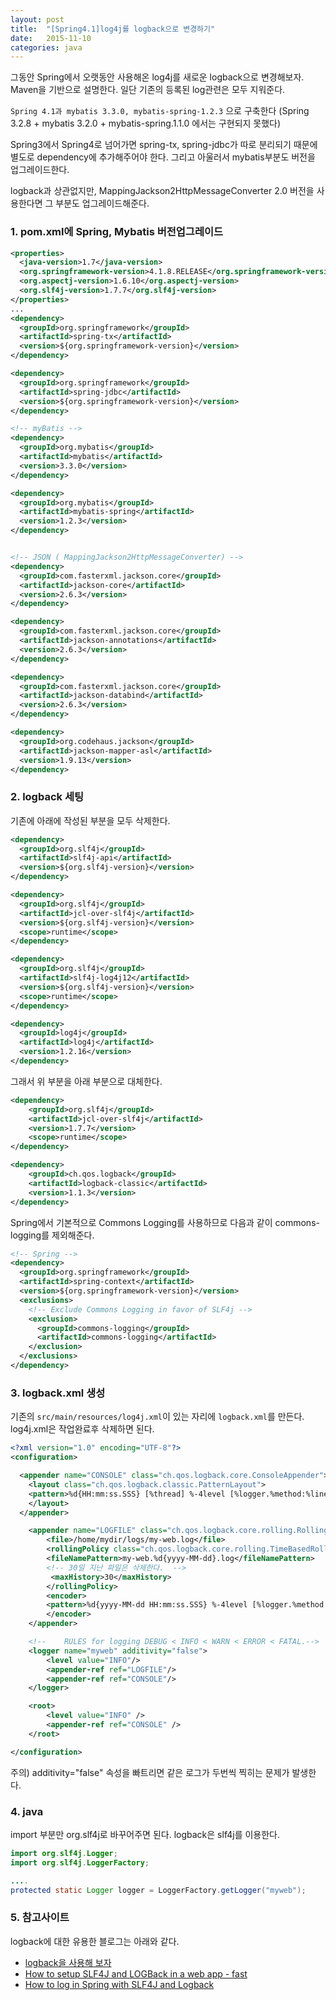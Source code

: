 ```yaml
---
layout: post
title:  "[Spring4.1]log4j를 logback으로 변경하기"
date:   2015-11-10
categories: java
---
```

그동안 Spring에서 오랫동안 사용해온 log4j를 새로운 logback으로 변경해보자.  
Maven을 기반으로 설명한다. 일단 기존의 등록된 log관련은 모두 지워준다.  

`Spring 4.1과 mybatis 3.3.0, mybatis-spring-1.2.3` 으로 구축한다
(Spring 3.2.8 + mybatis 3.2.0 + mybatis-spring.1.1.0 에서는 구현되지 못했다)

Spring3에서 Spring4로 넘어가면 spring-tx, spring-jdbc가 따로 분리되기 때문에 별도로 dependency에 추가해주어야 한다.
그리고 아울러서 mybatis부분도 버전을 업그레이드한다.  

logback과 상관없지만, MappingJackson2HttpMessageConverter 2.0 버전을  사용한다면 그 부분도 업그레이드해준다.

### 1. pom.xml에 Spring, Mybatis 버전업그레이드

```xml
<properties>
  <java-version>1.7</java-version>
  <org.springframework-version>4.1.8.RELEASE</org.springframework-version>
  <org.aspectj-version>1.6.10</org.aspectj-version>
  <org.slf4j-version>1.7.7</org.slf4j-version>
</properties>
...
<dependency>
  <groupId>org.springframework</groupId>
  <artifactId>spring-tx</artifactId>
  <version>${org.springframework-version}</version>
</dependency>

<dependency>
  <groupId>org.springframework</groupId>
  <artifactId>spring-jdbc</artifactId>
  <version>${org.springframework-version}</version>
</dependency>

<!-- myBatis -->
<dependency>
  <groupId>org.mybatis</groupId>
  <artifactId>mybatis</artifactId>
  <version>3.3.0</version>
</dependency>

<dependency>
  <groupId>org.mybatis</groupId>
  <artifactId>mybatis-spring</artifactId>
  <version>1.2.3</version>
</dependency>


<!-- JSON ( MappingJackson2HttpMessageConverter) -->
<dependency>
  <groupId>com.fasterxml.jackson.core</groupId>
  <artifactId>jackson-core</artifactId>
  <version>2.6.3</version>
</dependency>

<dependency>
  <groupId>com.fasterxml.jackson.core</groupId>
  <artifactId>jackson-annotations</artifactId>
  <version>2.6.3</version>
</dependency>

<dependency>
  <groupId>com.fasterxml.jackson.core</groupId>
  <artifactId>jackson-databind</artifactId>
  <version>2.6.3</version>
</dependency>

<dependency>
  <groupId>org.codehaus.jackson</groupId>
  <artifactId>jackson-mapper-asl</artifactId>
  <version>1.9.13</version>
</dependency>
```

### 2. logback 세팅

기존에 아래에 작성된 부분을 모두 삭제한다.

```xml
<dependency>
  <groupId>org.slf4j</groupId>
  <artifactId>slf4j-api</artifactId>
  <version>${org.slf4j-version}</version>
</dependency>

<dependency>
  <groupId>org.slf4j</groupId>
  <artifactId>jcl-over-slf4j</artifactId>
  <version>${org.slf4j-version}</version>
  <scope>runtime</scope>
</dependency>

<dependency>
  <groupId>org.slf4j</groupId>
  <artifactId>slf4j-log4j12</artifactId>
  <version>${org.slf4j-version}</version>
  <scope>runtime</scope>
</dependency>

<dependency>
  <groupId>log4j</groupId>
  <artifactId>log4j</artifactId>
  <version>1.2.16</version>
</dependency>
```
그래서 위 부분을 아래 부분으로 대체한다.

```xml
<dependency>
    <groupId>org.slf4j</groupId>
    <artifactId>jcl-over-slf4j</artifactId>
    <version>1.7.7</version>
    <scope>runtime</scope>
</dependency>

<dependency>
	<groupId>ch.qos.logback</groupId>
	<artifactId>logback-classic</artifactId>
	<version>1.1.3</version>
</dependency>
```
Spring에서 기본적으로 Commons Logging를 사용하므로 다음과 같이 commons-logging를 제외해준다.

```xml
<!-- Spring -->
<dependency>
  <groupId>org.springframework</groupId>
  <artifactId>spring-context</artifactId>
  <version>${org.springframework-version}</version>
  <exclusions>
    <!-- Exclude Commons Logging in favor of SLF4j -->
    <exclusion>
      <groupId>commons-logging</groupId>
      <artifactId>commons-logging</artifactId>
    </exclusion>
  </exclusions>
</dependency>
```

### 3. logback.xml 생성

기존의 `src/main/resources/log4j.xml`이 있는 자리에 `logback.xml`를 만든다.
log4j.xml은 작업완료후 삭제하면 된다.

```xml
<?xml version="1.0" encoding="UTF-8"?>
<configuration>

  <appender name="CONSOLE" class="ch.qos.logback.core.ConsoleAppender">
    <layout class="ch.qos.logback.classic.PatternLayout">
    <pattern>%d{HH:mm:ss.SSS} [%thread] %-4level [%logger.%method:%line]- %msg%n</pattern>
    </layout>
  </appender>  

    <appender name="LOGFILE" class="ch.qos.logback.core.rolling.RollingFileAppender">		
		<file>/home/mydir/logs/my-web.log</file>
		<rollingPolicy class="ch.qos.logback.core.rolling.TimeBasedRollingPolicy">
		<fileNamePattern>my-web.%d{yyyy-MM-dd}.log</fileNamePattern>
		<!-- 30일 지난 파일은 삭제한다.  -->
		 <maxHistory>30</maxHistory>
		</rollingPolicy>		
		<encoder>
		<pattern>%d{yyyy-MM-dd HH:mm:ss.SSS} %-4level [%logger.%method:%line] - %msg %n</pattern>
		</encoder> 			
	</appender>

    <!-- 	RULES for logging DEBUG < INFO < WARN < ERROR < FATAL.-->
    <logger name="myweb" additivity="false">
        <level value="INFO"/>
        <appender-ref ref="LOGFILE"/>
        <appender-ref ref="CONSOLE"/>
    </logger>    

  	<root>
		<level value="INFO" />
		<appender-ref ref="CONSOLE" />
	</root>

</configuration>
```
주의) additivity="false" 속성을 빠트리면 같은 로그가 두번씩 찍히는 문제가 발생한다.

### 4. java

import 부분만  org.slf4j로 바꾸어주면 된다. logback은 slf4j를 이용한다.

```java
import org.slf4j.Logger;
import org.slf4j.LoggerFactory;

....
protected static Logger logger = LoggerFactory.getLogger("myweb");
```

### 5. 참고사이트 

logback에 대한 유용한 블로그는 아래와 같다.

- [logback을 사용해 보자](http://knot.tistory.com/92)
- [How to setup SLF4J and LOGBack in a web app - fast](https://goo.gl/YyB6Wx)
- [How to log in Spring with SLF4J and Logback](http://www.codingpedia.org/ama/how-to-log-in-spring-with-slf4j-and-logback/)
